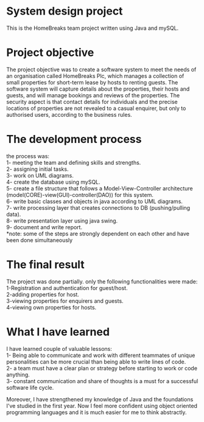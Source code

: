 # System design project
This is the HomeBreaks team project written using Java and mySQL.
# Project objective
The project objective was to create a software system to meet the needs of an organisation called HomeBreaks Plc, which manages a collection of small properties for short-term lease by hosts to renting guests. The software system will capture details about the properties, their hosts and guests, and will manage bookings and reviews of the properties. The security aspect is that contact details for individuals and the precise locations of properties are not revealed to a casual enquirer, but only to authorised users, according to the business rules.
# The development process
the process was:  
1- meeting the team and defining skills and strengths.  
2- assigning initial tasks.  
3- work on UML diagrams.  
4- create the database using mySQL.  
5- create a file structure that follows a Model-View-Controller architecture (model(CORE)-view(GUI)-controller(DAO)) for this system.  
6- write basic classes and objects in java according to UML diagrams.  
7- write processing layer that creates connections to DB (pushing/pulling data).  
8- write presentation layer using java swing.  
9- document and write report.  
*note: some of the steps are strongly dependent on each other and have been done simultaneously 
# The final result
The project was done partially. only the following functionalities were made:  
1-Registration and authentication for guest/host.  
2-adding properties for host.  
3-viewing properties for enquirers and guests.  
4-viewing own properties for hosts.  
# What I have learned
I have learned couple of valuable lessons:  
1- Being able to communicate and work with different teammates of unique personalities can be more crucial than being able to write lines of code.  
2- a team must have a clear plan or strategy before starting to work or code anything.  
3- constant communication and share of thoughts is a must for a successful software life cycle.  
 
Moreover, I have strengthened my knowledge of Java and the foundations I've studied in the first year. Now I feel more confident using object oriented programming languages and it is much easier for me to think abstractly.  

